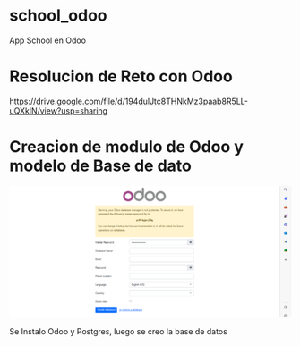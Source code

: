 # school_odoo
App School en Odoo

# Resolucion de Reto con Odoo
https://drive.google.com/file/d/194dulJtc8THNkMz3paab8R5LL-uQXklN/view?usp=sharing

# Creacion de modulo de Odoo y modelo de Base de dato
<img src="https://github.com/alexbarretoz/school_odoo/blob/main/Captura%20de%20pantalla%20(817).png">

Se Instalo Odoo y Postgres, luego se creo la base de datos
